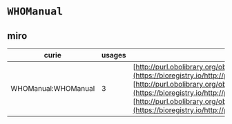 # `WHOManual`

## miro

| curie               |   usages | nodes                                                                                                                                                                                                                                                                                                                                                         |
|---------------------|----------|---------------------------------------------------------------------------------------------------------------------------------------------------------------------------------------------------------------------------------------------------------------------------------------------------------------------------------------------------------------|
| WHOManual:WHOManual |        3 | [http://purl.obolibrary.org/obo/MIRO:20000020](https://bioregistry.io/http://purl.obolibrary.org/obo/MIRO:20000020), [http://purl.obolibrary.org/obo/MIRO:20000021](https://bioregistry.io/http://purl.obolibrary.org/obo/MIRO:20000021), [http://purl.obolibrary.org/obo/MIRO:20000022](https://bioregistry.io/http://purl.obolibrary.org/obo/MIRO:20000022) |
